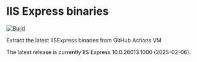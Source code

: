 # IIS Express binaries

[![Build](https://github.com/milang/iisexpress/actions/workflows/build.yml/badge.svg)](https://github.com/milang/iisexpress/actions/workflows/build.yml)

Extract the latest IISExpress binaries from GitHub Actions VM

The latest release is currently IIS Express 10.0.26013.1000 (2025-02-06).
